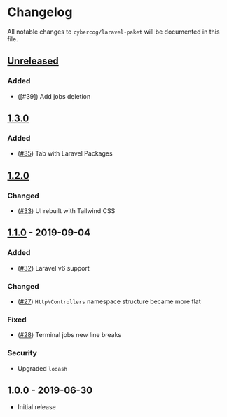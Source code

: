 # Changelog

All notable changes to `cybercog/laravel-paket` will be documented in this file.

## [Unreleased]

### Added

- ([#39]) Add jobs deletion

## [1.3.0]

### Added

- ([#35]) Tab with Laravel Packages

## [1.2.0]

### Changed

- ([#33]) UI rebuilt with Tailwind CSS

## [1.1.0] - 2019-09-04

### Added

- ([#32]) Laravel v6 support

### Changed

- ([#27]) `Http\Controllers` namespace structure became more flat

### Fixed

- ([#28]) Terminal jobs new line breaks

### Security

- Upgraded `lodash`

## 1.0.0 - 2019-06-30

- Initial release

[Unreleased]: https://github.com/cybercog/laravel-paket/compare/1.3.0...master
[1.3.0]: https://github.com/cybercog/laravel-paket/compare/1.2.0...1.3.0
[1.2.0]: https://github.com/cybercog/laravel-paket/compare/1.1.0...1.2.0
[1.1.0]: https://github.com/cybercog/laravel-paket/compare/1.0.0...1.1.0

[#35]: https://github.com/cybercog/laravel-paket/pull/35
[#33]: https://github.com/cybercog/laravel-paket/pull/33
[#32]: https://github.com/cybercog/laravel-paket/pull/32
[#28]: https://github.com/cybercog/laravel-paket/pull/28
[#27]: https://github.com/cybercog/laravel-paket/pull/27

